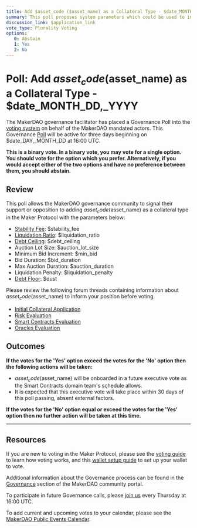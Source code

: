```yaml
---
title: Add $asset_code ($asset_name) as a Collateral Type - $date_MONTH_DD,_YYYY
summary: This poll proposes system parameters which could be used to initialize $asset_code ($asset_name) as a new collateral type.
discussion_link: $application_link
vote_type: Plurality Voting
options:
   0: Abstain
   1: Yes
   2: No
---
```

# Poll: Add $asset_code ($asset_name) as a Collateral Type - $date_MONTH_DD,_YYYY

The MakerDAO governance facilitator has placed a Governance Poll into the [voting system](https://vote.makerdao.com/polling) on behalf of the MakerDAO mandated actors. This Governance [Poll](https://community-development.makerdao.com/en/learn/governance/on-chain-gov) will be active for three days beginning on $date_DAY,_MONTH_DD at 16:00 UTC.

**This is a binary vote. In a binary vote, you may vote for a single option. You should vote for the option which you prefer. Alternatively, if you would accept either of the two options and have no preference between them, you should abstain.**

## Review

This poll allows the MakerDAO governance community to signal their support or opposition to adding $asset_code ($asset_name) as a collateral type in the Maker Protocol with the parameters below:

* [Stability Fee](https://community-development.makerdao.com/en/learn/governance/param-stability-fee): $stability_fee
* [Liquidation Ratio](https://community-development.makerdao.com/en/learn/governance/param-liquidation-ratio): $liquidation_ratio
* [Debt Ceiling](https://community-development.makerdao.com/en/learn/governance/param-debt-ceiling): $debt_ceiling
* Auction Lot Size: $auction_lot_size
* Minimum Bid Increment: $min_bid
* Bid Duration: $bid_duration
* Max Auction Duration: $auction_duration
* Liquidation Penalty: $liquidation_penalty
* [Debt Floor](https://community-development.makerdao.com/en/learn/governance/param-debt-floor): $dust

Please review the following forum threads containing information about $asset_code ($asset_name) to inform your position before voting.
* [Initial Collateral Application]($application_link)
* [Risk Evaluation]($risk_link)
* [Smart Contracts Evaluation]($sc_link)
* [Oracles Evaluation]($oracles_link)

## Outcomes

**If the votes for the 'Yes' option exceed the votes for the 'No' option then the following actions will be taken:**
* $asset_code ($asset_name) will be onboarded in a future executive vote as the Smart Contracts domain team's schedule allows. 
* It is expected that this executive vote will take place within 30 days of this poll passing, absent external factors.

**If the votes for the 'No' option equal or exceed the votes for the 'Yes' option then no further action will be taken at this time.**

---

## Resources

If you are new to voting in the Maker Protocol, please see the [voting guide](https://community-development.makerdao.com/en/learn/governance/how-voting-works/) to learn how voting works, and this [wallet setup guide](https://community-development.makerdao.com/en/learn/governance/voting-setup/) to set up your wallet to vote.

Additional information about the Governance process can be found in the [Governance](https://community-development.makerdao.com/en/learn/governance) section of the MakerDAO community portal.

To participate in future Governance calls, please [join us](https://github.com/makerdao/community/tree/master/governance/governance-and-risk-meetings) every Thursday at 16:00 UTC.

To add current and upcoming votes to your calendar, please see the [MakerDAO Public Events Calendar](https://calendar.google.com/calendar/embed?src=makerdao.com_3efhm2ghipksegl009ktniomdk%40group.calendar.google.com&ctz=UTC&mode=week&showCalendars=0&showPrint=0).

